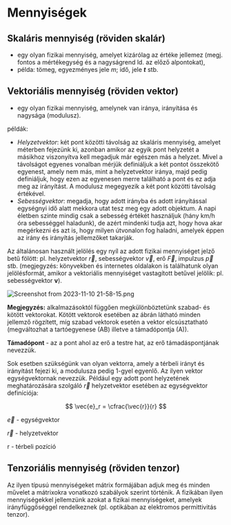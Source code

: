 # Mennyiségek

## Skaláris mennyiség (röviden skalár)

- egy olyan fizikai mennyiség, amelyet kizárólag az értéke jellemez (megj. fontos a
mértékegység és a nagyságrend ld. az előző alpontokat),
- példa: tömeg, egyezményes jele *m*; idő, jele ***t*** stb.

## Vektoriális mennyiség (röviden vektor)

- egy olyan fizikai mennyiség, amelynek van iránya, irányítása és nagysága (modulusz).

példák:

- *Helyzetvektor*: két pont közötti távolság az skaláris mennyiség, amelyet méterben
fejezünk ki, azonban amikor az egyik pont helyzetét a másikhoz viszonyítva kell
megadjuk már egészen más a helyzet. Mivel a távolságot egyenes vonalban mérjük
definiáljuk a két pontot összekötő egyenest, amely nem más, mint a helyzetvektor
iránya, majd pedig definiáljuk, hogy ezen az egyenesen merre található a pont és ez
adja meg az irányítást. A modulusz megegyezik a két pont közötti távolság
értékével.
- *Sebességvektor*: megadja, hogy adott irányba és adott irányítással egységnyi idő
alatt mekkora utat tesz meg egy adott objektum. A napi életben szinte mindig csak
a sebesség értékét használjuk (hány km/h óra sebességgel haladunk), de azért
mindenki tudja azt, hogy hova akar megérkezni és azt is, hogy milyen útvonalon
fog haladni, amelyek éppen az irány és irányítás jellemzőket takarják.

Az általánosan használt jelölés egy nyíl az adott fizikai mennyiséget jelző betű fölött: pl.
helyzetvektor $\vec{r}$, sebességvektor $\vec{v}$, erő $\vec{F}$, impulzus $\vec{p}$ stb. (megjegyzés: könyvekben és internetes oldalakon is találhatunk olyan jelölésformát, amikor a vektoriális mennyiséget vastagított betűvel
jelölik: pl. sebességvektor **v**).

![Screenshot from 2023-11-10 21-58-15.png](Screenshot_from_2023-11-10_21-58-15.png)

**Megjegyzés:** alkalmazásoktól függően megkülönböztetünk szabad- és kötött vektorokat. Kötött vektorok esetében az ábrán látható minden jellemző rögzített, míg szabad vektorok esetén a
vektor elcsúsztatható (megváltozhat a tartóegyenese (AB) illetve a támadópontja (A)).

**Támadópont** - az a pont ahol az erő a testre hat, az erő támadáspontjának nevezzük.

Sok esetben szükségünk van olyan vektorra, amely a térbeli irányt és irányítást fejezi ki, a
modulusza pedig 1-gyel egyenlő. Az ilyen vektor egységvektornak nevezzük. Például egy adott pont helyzetének meghatározására szolgáló $\vec{r}$ helyzetvektor esetében az egységvektor definíciója:

$$
\vec{e}_r = \cfrac{\vec{r}}{r}
$$

$\vec{e}$ - egységvektor

$\vec{r}$ - helyzetvektor

r - térbeli pozíció

## Tenzoriális mennyiség (röviden tenzor)

Az ilyen típusú mennyiségeket mátrix formájában adjuk meg és minden művelet a mátrixokra vonatkozó szabályok szerint történik. A fizikában ilyen mennyiségekkel jellemzünk azokat a fizikai mennyiségeket, amelyek irányfüggőséggel rendelkeznek (pl. optikában
az elektromos permittivitás tenzor).